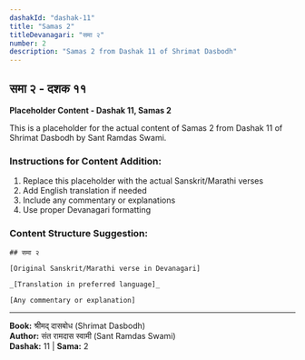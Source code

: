 ```yaml
---
dashakId: "dashak-11"
title: "Samas 2"
titleDevanagari: "समा २"
number: 2
description: "Samas 2 from Dashak 11 of Shrimat Dasbodh"
---
```


## समा २ - दशक ११

<!-- TODO: Add the actual Sanskrit/Marathi content here -->

**Placeholder Content - Dashak 11, Samas 2**

This is a placeholder for the actual content of Samas 2 from Dashak 11 of Shrimat Dasbodh by Sant Ramdas Swami.

### Instructions for Content Addition:
1. Replace this placeholder with the actual Sanskrit/Marathi verses
2. Add English translation if needed
3. Include any commentary or explanations
4. Use proper Devanagari formatting

### Content Structure Suggestion:
```
## समा २

[Original Sanskrit/Marathi verse in Devanagari]

_[Translation in preferred language]_

[Any commentary or explanation]
```

---
**Book:** श्रीमद् दासबोध (Shrimat Dasbodh)  
**Author:** संत रामदास स्वामी (Sant Ramdas Swami)  
**Dashak:** 11 | **Sama:** 2
